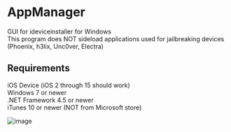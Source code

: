 # AppManager
GUI for ideviceinstaller for Windows  
This program does NOT sideload applications used for jailbreaking devices (Phoenix, h3lix, Unc0ver, Electra)

## Requirements  
iOS Device (iOS 2 through 15 should work)  
Windows 7 or newer   
.NET Framework 4.5 or newer  
iTunes 10 or newer (NOT from Microsoft store)  

![image](https://user-images.githubusercontent.com/48113593/149044532-4c16d602-a0b8-4f0e-ab68-2a32cd451e83.png)

